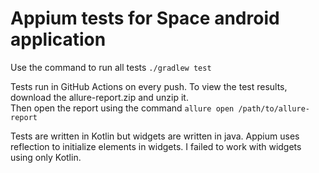 # Appium tests for Space android application

Use the command to run all tests
`./gradlew test`

Tests run in GitHub Actions on every push. 
To view the test results, download the allure-report.zip and unzip it.<br>
Then open the report using the command `allure open /path/to/allure-report`

Tests are written in Kotlin but widgets are written in java. Appium uses reflection to initialize elements in widgets. I failed to work with widgets using only Kotlin.